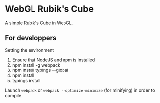 WebGL Rubik's Cube
==================

A simple Rubik's Cube in WebGL.

For developpers
---------------

Setting the environment

1. Ensure that NodeJS and npm is installed
2. npm install -g webpack
3. npm install typings --global 
3. npm install
4. typings install

Launch `webpack` or `webpack --optimize-minimize` (for minifying) in order to compile.